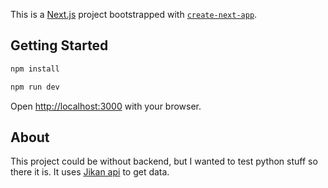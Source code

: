 This is a [Next.js](https://nextjs.org) project bootstrapped with [`create-next-app`](https://nextjs.org/docs/app/api-reference/cli/create-next-app).

## Getting Started

```bash
npm install

npm run dev
```

Open [http://localhost:3000](http://localhost:3000) with your browser.

## About

This project could be without backend, but I wanted to test python stuff so there it is.
It uses [Jikan api](https://jikan.moe/) to get data.
